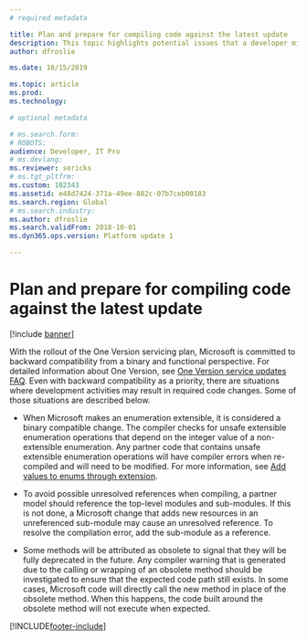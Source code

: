 ```yaml
---
# required metadata

title: Plan and prepare for compiling code against the latest update
description: This topic highlights potential issues that a developer might see when compiling partner code with the latest product updates.
author: dfroslie

ms.date: 10/15/2019

ms.topic: article
ms.prod: 
ms.technology: 

# optional metadata

# ms.search.form: 
# ROBOTS: 
audience: Developer, IT Pro
# ms.devlang: 
ms.reviewer: sericks
# ms.tgt_pltfrm: 
ms.custom: 102343
ms.assetid: e48d7424-371a-49ee-882c-07b7ceb00183
ms.search.region: Global
# ms.search.industry: 
ms.author: dfroslie
ms.search.validFrom: 2018-10-01
ms.dyn365.ops.version: Platform update 1

---
```


# Plan and prepare for compiling code against the latest update

[!include [banner](../includes/banner.md)]

With the rollout of the One Version servicing plan, Microsoft is committed to backward compatibility from a binary and functional perspective. For detailed information about One Version, see [One Version service updates FAQ](../../fin-ops/get-started/one-version.yml). Even with backward compatibility as a priority, there are situations where development activities may result in required code changes. Some of those situations are described below. 

- When Microsoft makes an enumeration extensible, it is considered a binary compatible change. The compiler checks for unsafe extensible enumeration operations that depend on the integer value of a non-extensible enumeration. Any partner code that contains unsafe extensible enumeration operations will have compiler errors when re-compiled and will need to be modified. For more information, see [Add values to enums through extension](../extensibility/add-enum-value.md).

- To avoid possible unresolved references when compiling, a partner model should reference the top-level modules and sub-modules. If this is not done, a Microsoft change that adds new resources in an unreferenced sub-module may cause an unresolved reference. To resolve the compilation error, add the sub-module as a reference.

- Some methods will be attributed as obsolete to signal that they will be fully deprecated in the future. Any compiler warning that is generated due to the calling or wrapping of an obsolete method should be investigated to ensure that the expected code path still exists. In some cases, Microsoft code will directly call the new method in place of the obsolete method. When this happens, the code built around the obsolete method will not execute when expected.


[!INCLUDE[footer-include](../../../includes/footer-banner.md)]